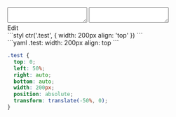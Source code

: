 <div data-size="200" class="code-cont" data-example="top">
    <div class="code">
        <div class="code-wrap">
            <textarea id="stylus"></textarea>
            <textarea id="css"></textarea>
            <div class="edit-code">
                <span>Edit</span>
            </div>
        </div>
    </div>
</div>


<div data-size="200" data-examples="stylus"></div>
```styl
ctr('.test', {
  width: 200px
  align: 'top'
})
```

<div data-size="200" data-examples="yaml"></div>
```yaml
.test:
  width: 200px
  align: top
```

```css
.test {
  top: 0;
  left: 50%;
  right: auto;
  bottom: auto;
  width: 200px;
  position: absolute;
  transform: translate(-50%, 0);
}
```
<div class="cf"></div>
